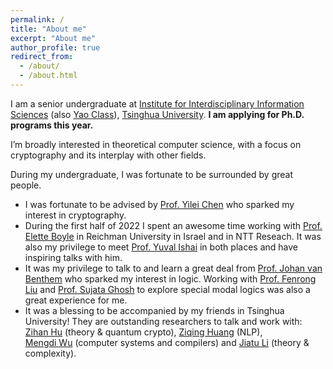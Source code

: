```yaml
---
permalink: /
title: "About me"
excerpt: "About me"
author_profile: true
redirect_from: 
  - /about/
  - /about.html
---
```


I am a senior undergraduate at [Institute for Interdisciplinary Information Sciences](https://iiis.tsinghua.edu.cn/) (also [Yao Class](https://iiis.tsinghua.edu.cn/en/yaoclass/)), [Tsinghua University](https://www.tsinghua.edu.cn/en/). **I am applying for Ph.D. programs this year.**

I’m broadly interested in theoretical computer science, with a focus on cryptography and its interplay with other fields.

During my undergraduate, I was fortunate to be surrounded by great people. 
<ul>
<li>
I was fortunate to be advised by <a href="http://www.chenyilei.net/">Prof. Yilei Chen</a> who sparked my interest in cryptography. 
</li>
<li>
During the first half of 2022 I spent an awesome time working with <a href="https://www.cs.idc.ac.il/~elette/">Prof. Elette Boyle</a> in Reichman University in Israel and in NTT Reseach. It was also my privilege to meet <a href="https://yuvali.cswp.cs.technion.ac.il/">Prof. Yuval Ishai</a> in both places and have inspiring talks with him. 
</li>
<li>
It was my privilege to talk to and learn a great deal from <a href="https://staff.fnwi.uva.nl/j.vanbenthem/">Prof. Johan van Benthem</a> who sparked my interest in logic. Working with <a href="http://www.fenrong.net/">Prof. Fenrong Liu</a> and <a href="https://www.isichennai.res.in/~sujata/">Prof. Sujata Ghosh</a> to explore special modal logics was also a great experience for me. 
</li>
<li>
It was a blessing to be accompanied by my friends in Tsinghua University! They are outstanding researchers to talk and work with:<br> <a href="https://zihanhu.cn/">Zihan Hu</a> (theory & quantum crypto), <a href="https://ziqing-huang.github.io/">Ziqing Huang</a> (NLP), <br>
<a href="https://wmdi.github.io/">Mengdi Wu</a> (computer systems and compilers) and <a href="https://ljt12138.github.io/">Jiatu Li</a> (theory & complexity). 
</li>
</ul>

